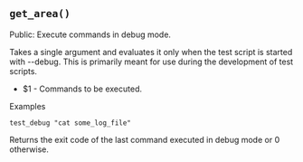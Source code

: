`get_area()`
------------

Public: Execute commands in debug mode.

Takes a single argument and evaluates it only when the test script is started with --debug. This is primarily meant for use during the development of test scripts.

* $1 - Commands to be executed.

Examples

    test_debug "cat some_log_file"

Returns the exit code of the last command executed in debug mode or 0    otherwise.


